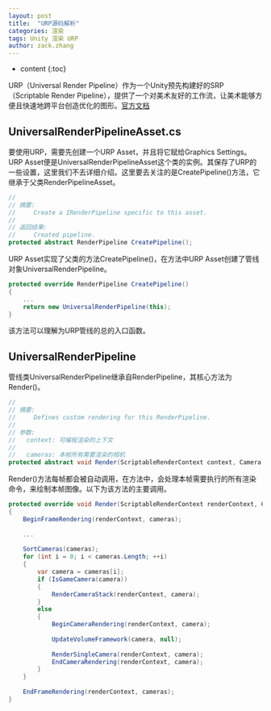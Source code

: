 ```yaml
---
layout: post
title:  "URP源码解析"
categories: 渲染
tags: Unity 渲染 URP
author: zack.zhang
---
```


* content
{:toc}

URP（Universal Render Pipeline）作为一个Unity预先构建好的SRP（Scriptable Render Pipeline），提供了一个对美术友好的工作流，让美术能够方便且快速地跨平台创造优化的图形。<a href="https://docs.unity3d.com/Packages/com.unity.render-pipelines.universal@8.1/manual/index.html">官方文档</a>

<!-- more -->

## UniversalRenderPipelineAsset.cs

要使用URP，需要先创建一个URP Asset，并且将它赋给Graphics Settings。URP Asset便是UniversalRenderPipelineAsset这个类的实例。其保存了URP的一些设置，这里我们不去详细介绍。这里要去关注的是CreatePipeline()方法，它继承于父类RenderPipelineAsset。

```csharp
//
// 摘要:
//     Create a IRenderPipeline specific to this asset.
//
// 返回结果:
//     Created pipeline.
protected abstract RenderPipeline CreatePipeline();
```

URP Asset实现了父类的方法CreatePipeline()，在方法中URP Asset创建了管线对象UniversalRenderPipeline。

```csharp
protected override RenderPipeline CreatePipeline()
{
	...
	return new UniversalRenderPipeline(this);
}
```

该方法可以理解为URP管线的总的入口函数。

## UniversalRenderPipeline

管线类UniversalRenderPipeline继承自RenderPipeline，其核心方法为Render()。

```csharp
//
// 摘要:
//     Defines custom rendering for this RenderPipeline.
//
// 参数:
//   context: 可编程渲染的上下文
//
//   cameras: 本帧所有需要渲染的相机
protected abstract void Render(ScriptableRenderContext context, Camera[] cameras);
```

Render()方法每帧都会被自动调用，在方法中，会处理本帧需要执行的所有渲染命令，来绘制本帧图像。以下为该方法的主要调用。

```csharp
protected override void Render(ScriptableRenderContext renderContext, Camera[] cameras)
{
	BeginFrameRendering(renderContext, cameras);
	
	...
	
	SortCameras(cameras);
	for (int i = 0; i < cameras.Length; ++i)
	{
		var camera = cameras[i];
		if (IsGameCamera(camera))
		{
			RenderCameraStack(renderContext, camera);
		}
		else
		{
			BeginCameraRendering(renderContext, camera);
			
			UpdateVolumeFramework(camera, null);
			
			RenderSingleCamera(renderContext, camera);
			EndCameraRendering(renderContext, camera);
		}
	}
	
	EndFrameRendering(renderContext, cameras);
}
```

